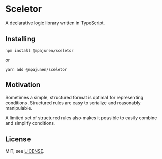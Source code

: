 # Sceletor

A declarative logic library written in TypeScript.

## Installing

```
npm install @mpajunen/sceletor
```
or
```
yarn add @mpajunen/sceletor
```

## Motivation

Sometimes a simple, structured format is optimal for representing conditions.
Structured rules are easy to serialize and reasonably manipulable.

A limited set of structured rules also makes it possible to easily combine and
simplify conditions.

## License

MIT, see [LICENSE](./LICENSE).

